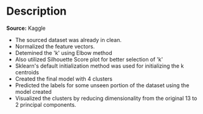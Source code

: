# Description
**Source:** Kaggle

- The sourced dataset was already in clean.
- Normalized the feature vectors.
- Detemined the 'k' using Elbow method
- Also utilized Silhouette Score plot for better selection of 'k'
- Sklearn's default initialization method was used for initializing the k centroids
- Created the final model with 4 clusters
- Predicted the labels for some unseen portion of the dataset using the model created
- Visualized the clusters by reducing dimensionality from the original 13 to 2 principal components.
